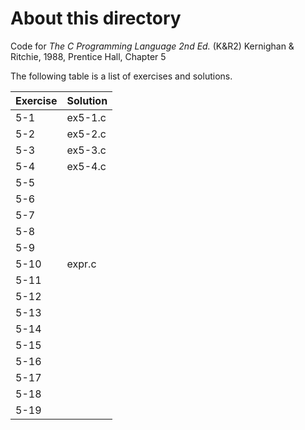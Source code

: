 # About this directory 
Code for _The C Programming Language 2nd Ed._ (K&R2) Kernighan & Ritchie, 1988, Prentice Hall, Chapter 5

The following table is a list of exercises and solutions.

|Exercise|Solution|
|--------|--------|
|5-1 	 | ex5-1.c|
|5-2  	 | ex5-2.c     |
|5-3    | ex5-3.c     |
|5-4    | ex5-4.c     |
|5-5    |      |
|5-6    |      |
|5-7    |      |
|5-8    |      |
|5-9    |      |
|5-10 	 | expr.c     |
|5-11    |      |
|5-12  	 |      |
|5-13    |      |
|5-14    |      |
|5-15    |      |
|5-16    |      |
|5-17    |      |
|5-18    |      |
|5-19    |      |
